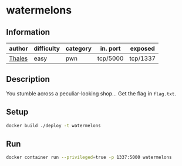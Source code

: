 # watermelons

## Information
| author                       | difficulty | category | in. port | exposed  |
|------------------------------|------------|----------|----------|----------|
| [Thales](https://thalium.re) | easy       | pwn      | tcp/5000 | tcp/1337 |

## Description
You stumble across a peculiar-looking shop... Get the flag in `flag.txt`.

## Setup
```bash
docker build ./deploy -t watermelons
```

## Run
```bash
docker container run --privileged=true -p 1337:5000 watermelons
```